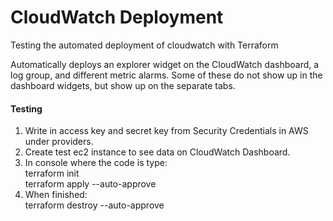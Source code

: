 # CloudWatch Deployment
Testing the automated deployment of cloudwatch with Terraform

Automatically deploys an explorer widget on the CloudWatch dashboard, a log group, and different metric alarms. Some of these do not show up in the dashboard widgets,
but show up on the separate tabs.

#### Testing

1. Write in access key and secret key from Security Credentials in AWS under providers.
2. Create test ec2 instance to see data on CloudWatch Dashboard.
3. In console where the code is type: <br>
  terraform init <br>
  terraform apply --auto-approve
4. When finished: <br>
  terraform destroy --auto-approve
